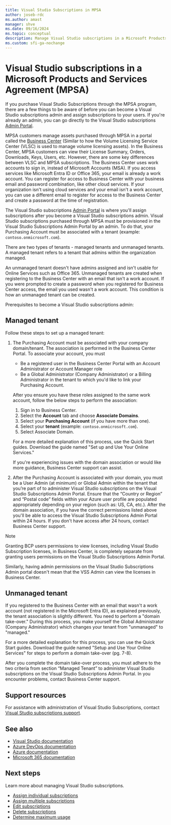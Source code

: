 ```yaml
---
title: Visual Studio Subscriptions in MPSA
author: joseb-rdc
ms.author: amast
manager: shve
ms.date: 09/16/2024
ms.topic: conceptual
description: Manage Visual Studio subscriptions in a Microsoft Products and Services Agreement (MPSA), and review configuration differences between managed and unmanaged tenants.
ms.custom: sfi-ga-nochange
---
```


# Visual Studio subscriptions in a Microsoft Products and Services Agreement (MPSA)

If you purchase Visual Studio Subscriptions through the MPSA program, there are a few things to be aware of before you can become a Visual Studio subscriptions admin and assign subscriptions to your users. If you're already an admin, you can go directly to the Visual Studio subscriptions [Admin Portal](https://manage.visualstudio.com/).

MPSA customers manage assets purchased through MPSA in a portal called the [Business Center](https://businessaccount.microsoft.com/Customer) (Similar to how the Volume Licensing Service Center (VLSC) is used to manage volume licensing assets). In the Business Center, MPSA customers can view their License Summary, Orders, Downloads, Keys, Users, etc. However, there are some key differences between VLSC and MPSA subscriptions. The Business Center uses work accounts to sign in, instead of Microsoft Accounts (MSA). If you access services like Microsoft Entra ID or Office 365, your email is already a work account. You can register for access to Business Center with your business email and password combination, like other cloud services.  If your organization isn't using cloud services and your email isn't a work account, you can use a different email to register for access to the Business Center and create a password at the time of registration.

The Visual Studio subscriptions [Admin Portal](https://manage.visualstudio.com/) is where you'll assign subscriptions after you become a Visual Studio subscriptions admin. Visual Studio subscriptions purchased through MPSA must be provisioned in the Visual Studio Subscriptions Admin Portal by an admin. To do that, your Purchasing Account must be associated with a tenant (example: `contoso.onmicrosoft.com`).

There are two types of tenants - managed tenants and unmanaged tenants. A managed tenant refers to a tenant that admins within the organization managed.

An unmanaged tenant doesn't have admins assigned and isn't usable for Online Services such as Office 365. Unmanaged tenants are created when registering to the Business Center with an email that isn't a work account. If you were prompted to create a password when you registered for Business Center access, the email you used wasn't a work account. This condition is how an unmanaged tenant can be created.

Prerequisites to become a Visual Studio subscriptions admin:

## Managed tenant

Follow these steps to set up a managed tenant:

1. The Purchasing Account must be associated with your company domain/tenant. The association is performed in the Business Center Portal. 
To associate your account, you must
   + Be a registered user in the Business Center Portal with an Account Administrator or Account Manager role
   + Be a Global Administrator (Company Administrator) or a Billing Administrator in the tenant to which you'd like to link your Purchasing Account.

   After you ensure you have these roles assigned to the same work account, follow the below steps to perform the association:

   1. Sign in to Business Center.
   2. Select the **Account** tab and choose **Associate Domains**.
   3. Select your **Purchasing Account** (if you have more than one).
   4. Select your **tenant** (example: `contoso.onmicrosoft.com`).
   5. Select Associate Domain.

   For a more detailed explanation of this process, use the Quick Start guides. Download the guide named "Set up and Use Your Online Services."

   If you're experiencing issues with the domain association or would like more guidance, Business Center support can assist.

2. After the Purchasing Account is associated with your domain, you must be a User Admin (at minimum) or Global Admin within the tenant that you’re part of to administer Visual Studio subscriptions on the Visual Studio Subscriptions Admin Portal. Ensure that the “Country or Region” and “Postal code” fields within your Azure user profile are populated appropriately depending on your region (such as: US, CA, etc.). After the domain association, if you have the correct permissions listed above you'll be able to access the Visual Studio Subscriptions Admin Portal within 24 hours. If you don't have access after 24 hours, contact Business Center support.

> [!NOTE]
> Granting BCP users permissions to view licenses, including Visual Studio Subscription licenses, in Business Center, is completely separate from granting users permissions on the Visual Studio Subscriptions Admin Portal.

Similarly, having admin permissions on the Visual Studio Subscriptions Admin portal doesn't mean that the VSS Admin can view the licenses in Business Center.

## Unmanaged tenant

If you registered to the Business Center with an email that wasn't a work account (not registered in the Microsoft Entra ID), as explained previously, the tenant association is slightly different. You need to perform a "domain take-over." During this process, you make yourself the Global Administrator (Company Administrator) which changes your tenant from "unmanaged" to "managed."

For a more detailed explanation for this process, you can use the Quick Start guides. Download the guide named "Setup and Use Your Online Services" for steps to perform a domain take-over (pg. 7-8).

After you complete the domain take-over process, you must adhere to the two criteria from section “Managed Tenant” to administer Visual Studio subscriptions on the Visual Studio Subscriptions Admin Portal. In you encounter problems, contact Business Center support.

## Support resources

For assistance with administration of Visual Studio Subscriptions, contact [Visual Studio subscriptions support](https://aka.ms/vsadminhelp).

## See also

+ [Visual Studio documentation](/visualstudio/)
+ [Azure DevOps documentation](/azure/devops/)
+ [Azure documentation](/azure/)
+ [Microsoft 365 documentation](/microsoft-365/)

## Next steps

Learn more about managing Visual Studio subscriptions.
+ [Assign individual subscriptions](assign-license.md)
+ [Assign multiple subscriptions](assign-license-bulk.md)
+ [Edit subscriptions](edit-license.md)
+ [Delete subscriptions](delete-license.md)
+ [Determine maximum usage](maximum-usage.md)